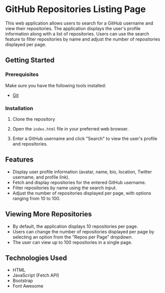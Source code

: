 # GitHub Repositories Listing Page

This web application allows users to search for a GitHub username and view their repositories. The application displays the user's profile information along with a list of repositories. Users can use the search feature to filter repositories by name and adjust the number of repositories displayed per page.

## Getting Started

### Prerequisites

Make sure you have the following tools installed:

- [Git](https://git-scm.com/)

### Installation

1. Clone the repository

2. Open the `index.html` file in your preferred web browser.

3. Enter a GitHub username and click "Search" to view the user's profile and repositories.

## Features

- Display user profile information (avatar, name, bio, location, Twitter username, and profile link).
- Fetch and display repositories for the entered GitHub username.
- Filter repositories by name using the search input.
- Adjust the number of repositories displayed per page, with options ranging from 10 to 100.

## Viewing More Repositories

- By default, the application displays 10 repositories per page.
- Users can change the number of repositories displayed per page by selecting an option from the "Repos per Page" dropdown.
- The user can view up to 100 repositories in a single page.

## Technologies Used

- HTML
- JavaScript (Fetch API)
- Bootstrap
- Font Awesome


